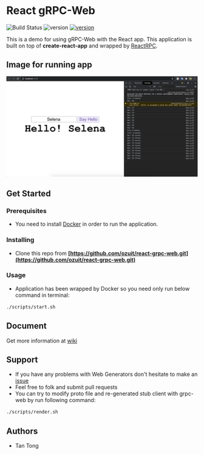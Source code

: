 # React gRPC-Web

![Build Status](https://img.shields.io/badge/build-passing-brightgreen) ![version](https://img.shields.io/badge/contributors-1-blueviolet) [![version](https://img.shields.io/badge/open%20issues-0-red)](https://github.com/ozuit/react-grpc-web/issues)

This is a demo for using gRPC-Web with the React app. This application is built on top of **create-react-app** and wrapped by [ReactRPC](https://www.npmjs.com/package/reactrpc).

## Image for running app

![Generator Web](./docs/demo.png)

## Get Started

### Prerequisites

- You need to install [Docker](https://www.docker.com/get-started) in order to run the application.

### Installing

- Clone this repo from **[https://github.com/ozuit/react-grpc-web.git](https://github.com/ozuit/react-grpc-web.git)**

### Usage

- Application has been wrapped by Docker so you need only run below command in terminal:

```bash
./scripts/start.sh
```

## Document

Get more information at [wiki](https://github.com/ozuit/react-grpc-web/wiki)

## Support

- If you have any problems with Web Generators don't hesitate to make an [issue](https://github.com/ozuit/react-grpc-web/issues)
- Feel free to folk and submit pull requests
- You can try to modify proto file and re-generated stub client with grpc-web by run following command:
  
```bash
./scripts/render.sh
```

## Authors

- Tan Tong
